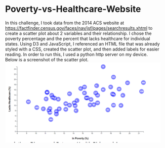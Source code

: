 # Poverty-vs-Healthcare-Website
In this challenge, I took data from the 2014 ACS website at https://factfinder.census.gov/faces/nav/jsf/pages/searchresults.xhtml to create a scatter plot about 2 variables and their relationship. I chose the poverty percentage and the percent that lacks healthcare for individual states. Using D3 and JavaScript, I referenced an HTML file that was already styled with a CSS, created the scatter plot, and then added labels for easier reading. In order to run this, I used a python http server on my device. Below is a screenshot of the scatter plot. 
![Scatter_plot](/Images/75352.png)
